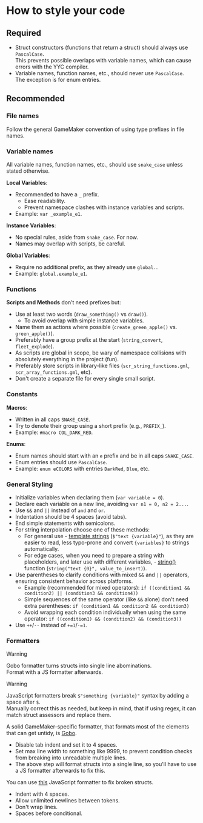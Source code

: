 # How to style your code

## Required

- Struct constructors (functions that return a struct) should always use `PascalCase`.\
  This prevents possible overlaps with variable names, which can cause errors with the YYC compiler.
- Variable names, function names, etc., should never use `PascalCase`.\
  The exception is for enum entries.

## Recommended

### File names

Follow the general GameMaker convention of using type prefixes in file names.

### Variable names

All variable names, function names, etc., should use `snake_case` unless stated otherwise.

**Local Variables**:
- Recommended to have a `_` prefix.
  - Ease readability.
  - Prevent namespace clashes with instance variables and scripts.
- Example: `var _example_e1`.

**Instance Variables**:
- No special rules, aside from `snake_case`. For now.
- Names may overlap with scripts, be careful.

**Global Variables**:
- Require no additional prefix, as they already use `global.`.
- Example: `global.example_e1`.

### Functions

**Scripts and Methods** don’t need prefixes but:
- Use at least two words (`draw_something()` vs `draw()`).
  - To avoid overlap with simple instance variables.
- Name them as actions where possible (`create_green_apple()` vs. `green_apple()`).
- Preferably have a group prefix at the start (`string_convert`, `fleet_explode`).
- As scripts are global in scope, be wary of namespace collisions with absolutely everything in the project (fun).
- Preferably store scripts in library-like files (`scr_string_functions.gml`, `scr_array_functions.gml`, etc).
- Don't create a separate file for every single small script.

### Constants

**Macros**:
- Written in all caps `SNAKE_CASE`.
- Try to denote their group using a short prefix (e.g., `PREFIX_`).
- Example: `#macro COL_DARK_RED`.

**Enums**:
- Enum names should start with an `e` prefix and be in all caps `SNAKE_CASE`.
- Enum entries should use `PascalCase`.
- Example: `enum eCOLORS` with entries `DarkRed`, `Blue`, etc.

### General Styling

- Initialize variables when declaring them (`var variable = 0`).
- Declare each variable on a new line, avoiding `var n1 = 0, n2 = 2...`.
- Use `&&` and `||` instead of `and` and `or`.
- Indentation should be 4 spaces (avoid tabs).
- End simple statements with semicolons.
- For string interpolation choose one of these methods: 
  - For general use - [template strings](https://manual.gamemaker.io/beta/en/index.htm#t=GameMaker_Language%2FGML_Reference%2FStrings%2FStrings.htm) (`$"text {variable}"`), as they are easier to read, less typo-prone and convert `{variables}` to strings automatically.
  - For edge cases, when you need to prepare a string with placeholders, and later use with different variables, - [string()](https://manual.gamemaker.io/lts/en/GameMaker_Language/GML_Reference/Strings/string.htm) function (`string("text {0}", value_to_insert)`).
- Use parentheses to clarify conditions with mixed `&&` and `||` operators, ensuring consistent behavior across platforms.
  - Example (recommended for mixed operators): `if ((condition1 && condition2) || (condition3 && condition4))`
  - Simple sequences of the same operator (like `&&` alone) don’t need extra parentheses: `if (condition1 && condition2 && condition3)`
  - Avoid wrapping each condition individually when using the same operator: `if ((condition1) && (condition2) && (condition3))`
- Use `++`/`--` instead of `+=1`/`-=1`.

### Formatters

> [!WARNING]
> Gobo formatter turns structs into single line abominations.\
> Format with a JS formatter afterwards.

> [!WARNING]
> JavaScript formatters break `$"something {variable}"` syntax by adding a space after `$`.\
> Manually correct this as needed, but keep in mind, that if using regex, it can match struct assessors and replace them.

A solid GameMaker-specific formatter, that formats most of the elements that can get untidy, is [Gobo](https://github.com/Pizzaandy/Gobo/).
- Disable tab indent and set it to 4 spaces.
- Set max line width to something like 9999, to prevent condition checks from breaking into unreadable multiple lines.
- The above step will format structs into a single line, so you'll have to use a JS formatter afterwards to fix this.

You can use [this](https://beautifier.io/) JavaScript formatter to fix broken structs.
- Indent with 4 spaces.
- Allow unlimited newlines between tokens.
- Don't wrap lines.
- Spaces before conditional.
